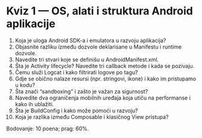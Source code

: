 # Kviz 1 — OS, alati i struktura Android aplikacije

1) Koja je uloga Android SDK-a i emulatora u razvoju aplikacija?
2) Objasnite razliku između dozvole deklarisane u Manifestu i runtime dozvole.
3) Navedite tri stvari koje se definišu u AndroidManifest.xml.
4) Šta je Activity lifecycle? Navedite tri callback metode i kada se pozivaju.
5) Čemu služi Logcat i kako filtrirati logove po tagu?
6) Gdje se obično nalaze resursi (npr. stringovi, ikone) i kako im pristupamo u kodu?
7) Šta znači “sandboxing” i zašto je važan za sigurnost?
8) Navedite dva ograničenja mobilnih uređaja koja utiču na performanse i kako ih ublažiti.
9) Šta je BuildConfig i kako može pomoći u razvoju?
10) Koja je razlika između Composable i klasičnog View pristupa?

Bodovanje: 10 poena; prag: 60%.